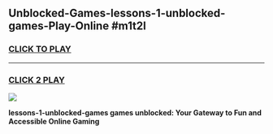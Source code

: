 
## Unblocked-Games-lessons-1-unblocked-games-Play-Online #m1t2l
<h3>
<a href="https://news.freeplayer.one?title=lessons-1-unblocked-games&ref=3">CLICK TO PLAY</a></h3>
<hr>

<h3>
<a href="https://news.freeplayer.one?title=lessons-1-unblocked-games&ref=3">CLICK 2 PLAY</a>
  
</h3>

<a href="https://news.freeplayer.one?title=lessons-1-unblocked-games&ref=3"><img src="https://clearcache.store/games.png"></a>


**lessons-1-unblocked-games games unblocked: Your Gateway to Fun and Accessible Online Gaming**
